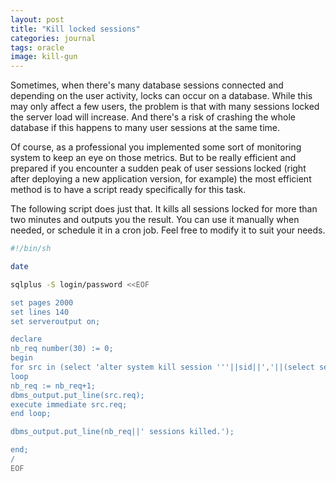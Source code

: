 ```yaml
---
layout: post
title: "Kill locked sessions"
categories: journal
tags: oracle
image: kill-gun
---
```

Sometimes, when there's many database sessions connected and depending on the user activity, locks can occur on a database. While this may only affect a few users, the problem is that with many sessions locked the server load will increase. And there's a risk of crashing the whole database if this happens to many user sessions at the same time.

Of course, as a professional you implemented some sort of monitoring system to keep an eye on those metrics. But to be really efficient and prepared if you encounter a sudden peak of user sessions locked (right after deploying a new application version, for example) the most efficient method is to have a script ready specifically for this task.

The following script does just that. It kills all sessions locked for more than two minutes and outputs you the result. You can use it manually when needed, or schedule it in a cron job.
Feel free to modify it to suit your needs.

```bash
#!/bin/sh

date

sqlplus -S login/password <<EOF

set pages 2000
set lines 140
set serveroutput on;

declare
nb_req number(30) := 0;
begin
for src in (select 'alter system kill session '''||sid||','||(select serial# from v\$session s where s.sid=l.sid)||'''' as req from v\$lock l where BLOCK = 1 and REQUEST = 0  and ctime > 120 order by CTIME desc)
loop
nb_req := nb_req+1;
dbms_output.put_line(src.req);
execute immediate src.req;
end loop;

dbms_output.put_line(nb_req||' sessions killed.');

end;
/
EOF
```

